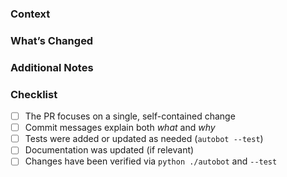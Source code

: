 <!--
Thanks for your contribution!

Please avoid *Draft* pull requests unless you are explicitly seeking early feedback.

This template is meant to help you communicate the motivation and scope of your changes. If your PR is trivial (e.g. typo fix), feel free to delete it.
-->

### Context

<!--
What problem does this PR solve? Is it specific to an architecture (e.g. x86_64), subsystem (e.g. crt), or OS target?

If this addresses an existing issue, reference it using "Fixes #issue-number".
-->

### What’s Changed

<!--
Briefly describe what parts of the codebase were changed (e.g. added a new startup object, fixed a bug in netinet headers, etc.).
-->

### Additional Notes

<!--
Optional: benchmarks, compatibility notes, references to standards, alternatives considered, etc.
-->

### Checklist

- [ ] The PR focuses on a single, self-contained change
- [ ] Commit messages explain both _what_ and _why_
- [ ] Tests were added or updated as needed (`autobot --test`)
- [ ] Documentation was updated (if relevant)
- [ ] Changes have been verified via `python ./autobot` and `--test`
